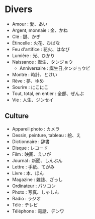 # Divers

- Amour : 愛、あい
- Argent, monnaie : 金、かね
- Clé : 鍵、かぎ
- Étincelle : 火花、ひばな
- Feu d'artifice : 花火、はなび
- Lumière : 光、ひかり
- Naissance : 誕生、タンジョウ
  - Anniversaire : 誕生日,タンジョウビ
- Montre : 時計、とけい
- Rêve : 夢、ゆめ
- Sourire : にこにこ
- Tout, total, en entier : 全部、ぜんぶ
- Vie : 人生、ジンセイ

## Culture

- Appareil photo : カメラ
- Dessin, peinture, tableau : 絵、え
- Dictionnaire : 辞書
- Disque : レコード
- Film : 映画、えいが
- Journal : 新聞、しんぶん
- Lettre : 手紙、てがみ
- Livre : 本、ほん
- Magazine : 雑誌、ざっし
- Ordinateur : パソコン
- Photo : 写真、しゃしん
- Radio : ラジオ
- Télé : テレビ
- Téléphone : 電話、デンワ
